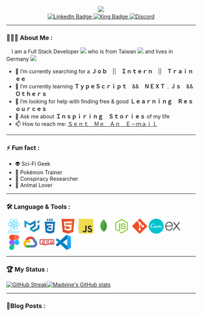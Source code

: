 
<div id="header" align="center">
  <img src="https://media.giphy.com/media/v1.Y2lkPTc5MGI3NjExcmRodHlhbmtyMDVzOGpmeXc0NGZzZDV1a29ybHJ0Y3BobG54cTJpMCZlcD12MV9pbnRlcm5hbF9naWZfYnlfaWQmY3Q9Zw/VDB85YZsrqMXx3c7DE/giphy.gif" width="300"/>
</div>

<div id="badges" align="center">
  <a href="https://www.linkedin.com/in/maxine-weng/" target="_blank">
    <img src="https://img.shields.io/badge/LinkedIn-blue?&logo=linkedin&logoColor=white" alt="LinkedIn Badge"/>
  </a>
  <a href="https://www.xing.com/profile/Maxine_Weng096458/cv" target="_blank">
    <img src="https://img.shields.io/badge/XING-green?logo=XING&logoColor=white" alt="Xing Badge"/>
  </a>
  <a href="https://discord.com/channels/1138406132621250591/1138406132621250594" target="_blank">
  <img alt="Discord" src="https://img.shields.io/badge/Discord-purple?&logo=Discord&logoColor=white">
  </a>
</div>

---

### 💁🏻‍♀️ About Me :

　I am a Full Stack Developer <img src="https://media.giphy.com/media/ETxHWlLcE5KHxLSl8G/giphy.gif" width="30"> who is from Taiwan <img src="https://media.giphy.com/media/rskCvlRvKnzw7CbN5s/giphy.gif" width="30"> and lives in Germany <img src="https://media.giphy.com/media/ih4EDc9nv3eWtydYP2/giphy.gif" width="30">

+ 🔭 I’m currently searching for a **Ｊｏｂ**　||　**Ｉｎｔｅｒｎ**　||　**Ｔｒａｉｎｅｅ**
+ 🌱 I’m currently learning **ＴｙｐｅＳｃｒｉｐｔ**　&&　**ＮＥＸＴ﹒Ｊｓ**　&&　**Ｏｔｈｅｒｓ**
+ 🤔 I’m looking for help with finding free & good **Ｌｅａｒｎｉｎｇ　Ｒｅｓｏｕｒｃｅｓ**
+ 💬 Ask me about **Ｉｎｓｐｉｒｉｎｇ　Ｓｔｏｒｉｅｓ** of my life
+ 📫 How to reach me: [Ｓｅｎｔ　Ｍｅ　Ａｎ　Ｅ－ｍａｉｌ](mailto:yu.ting.weng.dev@gmail.com)

---

### ⚡ Fun fact : 

+ 👽 Sci-Fi Geek
+ 🐲 Pokémon Trainer
+ 🪬 Conspiracy Researcher
+ 🐶 Animal Lover

---

### 🛠️ Language & Tools :
<div>
  <img src="https://github.com/devicons/devicon/blob/master/icons/react/react-original-wordmark.svg" title="React" alt="React" width="40" height="40"/>&nbsp;
  <img src="https://github.com/devicons/devicon/blob/master/icons/materialui/materialui-original.svg" title="Material UI" alt="Material UI" width="40" height="40"/>&nbsp;
  <img src="https://github.com/devicons/devicon/blob/master/icons/css3/css3-plain-wordmark.svg"  title="CSS3" alt="CSS" width="40" height="40"/>&nbsp;
  <img src="https://github.com/devicons/devicon/blob/master/icons/html5/html5-original.svg" title="HTML5" alt="HTML" width="40" height="40"/>&nbsp;
  <img src="https://github.com/devicons/devicon/blob/master/icons/javascript/javascript-original.svg" title="JavaScript" alt="JavaScript" width="40" height="40"/>&nbsp;
  <img src="https://github.com/devicons/devicon/blob/master/icons/mongodb/mongodb-original.svg" title="MongoDB"  alt="MondoDB" width="40" height="40"/>&nbsp;
  <img src="https://github.com/devicons/devicon/blob/master/icons/nodejs/nodejs-original.svg" title="NodeJS" alt="NodeJS" width="40" height="40"/>&nbsp;
  <img src="https://github.com/devicons/devicon/blob/master/icons/git/git-original.svg" title="Git" alt="Git" width="40" height="40"/>
  <img src="https://github.com/devicons/devicon/blob/master/icons/canva/canva-original.svg" title="Canva" alt="Canva" width="40" height="40"/>
  <img src="https://github.com/devicons/devicon/blob/master/icons/express/express-original.svg" title="express" alt="express" width="40" height="40"/>
  <img src="https://github.com/devicons/devicon/blob/master/icons/figma/figma-original.svg" title="Figma" alt="Figma" width="40" height="40"/>
  <img src="https://github.com/devicons/devicon/blob/master/icons/googlecloud/googlecloud-original.svg" title="GoogleCloud" alt="GoogleCloud" width="40" height="40"/>
  <img src="https://github.com/devicons/devicon/blob/master/icons/npm/npm-original-wordmark.svg" title="npm" alt="npm" width="40" height="40"/>
  <img src="https://github.com/devicons/devicon/blob/master/icons/vscode/vscode-original.svg" title="VScode" alt="VScode" width="40" height="40"/>
</div>

---

### 🏆 My Status : 

[![GitHub Streak](http://github-readme-streak-stats.herokuapp.com?user=Madxine&theme=neon&card_width=450)](https://git.io/streak-stats)[![Madxine's GitHub stats](https://github-readme-stats.vercel.app/api?username=Madxine&theme=neon&show_icons=true)](https://github.com/Madxine/github-readme-stats)

---

### 📝Blog Posts : 

<!-- BLOG-POST-LIST:START -->
<!-- BLOG-POST-LIST:END -->

<!--
**Madxine/Madxine** is a ✨ _special_ ✨ repository because its `README.md` (this file) appears on your GitHub profile.

Here are some ideas to get you started:

- 🔭 I’m currently working on ...
- 🌱 I’m currently learning ...
- 👯 I’m looking to collaborate on ...
- 🤔 I’m looking for help with ...
- 💬 Ask me about ...
- 📫 How to reach me: ...
- 😄 Pronouns: ...
- ⚡ Fun fact: ...
-->
